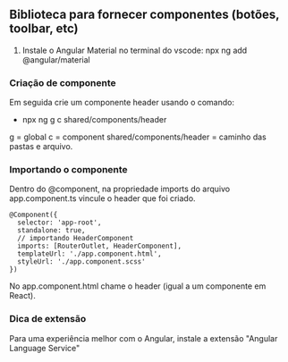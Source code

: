 ## Biblioteca para fornecer componentes (botões, toolbar, etc)

1. Instale o Angular Material no terminal do vscode:
   npx ng add @angular/material

### Criação de componente

Em seguida crie um componente header usando o comando:

- npx ng g c shared/components/header

g = global
c = component
shared/components/header = caminho das pastas e arquivo.

### Importando o componente

Dentro do @component, na propriedade imports do arquivo app.component.ts vincule o header que foi criado.

```
@Component({
  selector: 'app-root',
  standalone: true,
  // importando HeaderComponent
  imports: [RouterOutlet, HeaderComponent],
  templateUrl: './app.component.html',
  styleUrl: './app.component.scss'
})
```

No app.component.html chame o header (igual a um componente em React).

<app-header></app-header>

### Dica de extensão

Para uma experiência melhor com o Angular, instale a extensão "Angular Language Service"
